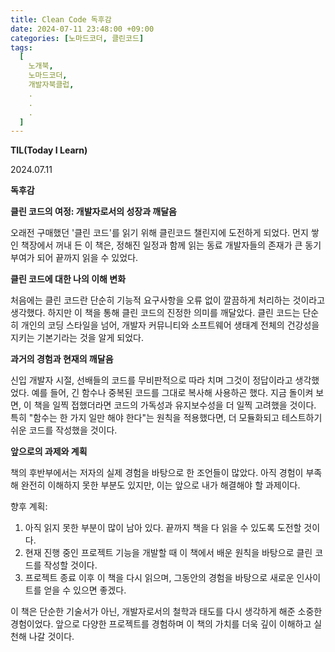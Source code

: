 ```yaml
---
title: Clean Code 독후감
date: 2024-07-11 23:48:00 +09:00
categories: [노마드코더, 클린코드]
tags:
  [
    노개북,
    노마드코더,
    개발자북클럽,
    .
    .
    .
  ]
---
```



__TIL(Today I Learn)__

2024.07.11

__독후감__

**클린 코드의 여정: 개발자로서의 성장과 깨달음**

오래전 구매했던 '클린 코드'를 읽기 위해 클린코드 챌린지에 도전하게 되었다. 먼지 쌓인 책장에서 꺼내 든 이 책은, 정해진 일정과 함께 읽는 동료 개발자들의 존재가 큰 동기부여가 되어 끝까지 읽을 수 있었다.

**클린 코드에 대한 나의 이해 변화**

처음에는 클린 코드란 단순히 기능적 요구사항을 오류 없이 깔끔하게 처리하는 것이라고 생각했다. 하지만 이 책을 통해 클린 코드의 진정한 의미를 깨달았다. 클린 코드는 단순히 개인의 코딩 스타일을 넘어, 개발자 커뮤니티와 소프트웨어 생태계 전체의 건강성을 지키는 기본기라는 것을 알게 되었다.

**과거의 경험과 현재의 깨달음**

신입 개발자 시절, 선배들의 코드를 무비판적으로 따라 치며 그것이 정답이라고 생각했었다. 예를 들어, 긴 함수나 중복된 코드를 그대로 복사해 사용하곤 했다. 지금 돌이켜 보면, 이 책을 일찍 접했더라면 코드의 가독성과 유지보수성을 더 일찍 고려했을 것이다. 특히 "함수는 한 가지 일만 해야 한다"는 원칙을 적용했다면, 더 모듈화되고 테스트하기 쉬운 코드를 작성했을 것이다.

**앞으로의 과제와 계획**

책의 후반부에서는 저자의 실제 경험을 바탕으로 한 조언들이 많았다. 아직 경험이 부족해 완전히 이해하지 못한 부분도 있지만, 이는 앞으로 내가 해결해야 할 과제이다.

향후 계획:

1. 아직 읽지 못한 부분이 많이 남아 있다. 끝까지 책을 다 읽을 수 있도록 도전할 것이다.
2. 현재 진행 중인 프로젝트 기능을 개발할 때 이 책에서 배운 원칙을 바탕으로 클린 코드를 작성할 것이다. 
3. 프로젝트 종료 이후 이 책을 다시 읽으며, 그동안의 경험을 바탕으로 새로운 인사이트를 얻을 수 있으면 좋겠다.

이 책은 단순한 기술서가 아닌, 개발자로서의 철학과 태도를 다시 생각하게 해준 소중한 경험이었다. 앞으로 다양한 프로젝트를 경험하며 이 책의 가치를 더욱 깊이 이해하고 실천해 나갈 것이다.
